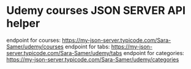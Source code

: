 # Udemy courses JSON SERVER API helper
endpoint for courses: https://my-json-server.typicode.com/Sara-Samer/udemy/courses
endpoint for tabs: https://my-json-server.typicode.com/Sara-Samer/udemy/tabs
endpoint for categories: https://my-json-server.typicode.com/Sara-Samer/udemy/categories
